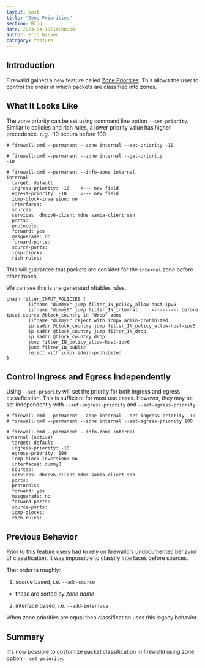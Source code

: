 ```yaml
---
layout: post
title: "Zone Priorities"
section: Blog
date: 2023-04-10T14:00:00
author: Eric Garver
category: feature
---
```


## Introduction

Firewalld gained a new feature called [Zone Priorities](https://github.com/firewalld/firewalld/pull/1101). This
allows the user to control the order in which packets are classified
into zones.

## What It Looks Like

The zone priority can be set using command line option `--set-priority`.
Similar to policies and rich rules, a lower priority value has higher
precedence. e.g. -10 occurs before 100

```
# firewall-cmd --permanent --zone internal --set-priority -10

# firewall-cmd --permanent --zone internal --get-priority
-10

# firewall-cmd --permanent --info-zone internal
internal
  target: default
  ingress-priority: -10    <--- new field
  egress-priority: -10     <--- new field
  icmp-block-inversion: no
  interfaces: 
  sources: 
  services: dhcpv6-client mdns samba-client ssh
  ports: 
  protocols: 
  forward: yes
  masquerade: no
  forward-ports: 
  source-ports: 
  icmp-blocks: 
  rich rules: 
```

This will guarantee that packets are consider for the `internal` zone before
other zones.

We can see this is the generated nftables rules.

```
chain filter_INPUT_POLICIES {
        iifname "dummy0" jump filter_IN_policy_allow-host-ipv6
        iifname "dummy0" jump filter_IN_internal     <--------- before ipset source @block_country in "drop" zone
        iifname "dummy0" reject with icmpx admin-prohibited
        ip saddr @block_country jump filter_IN_policy_allow-host-ipv6
        ip saddr @block_country jump filter_IN_drop
        ip saddr @block_country drop
        jump filter_IN_policy_allow-host-ipv6
        jump filter_IN_public
        reject with icmpx admin-prohibited
}
```

## Control Ingress and Egress Independently

Using `--set-priority` will set the priority for both ingress and egress
classification. This is sufficient for most use cases. However, they may
be set independently with `--set-ingress-priority` and
`--set-egress-priority`.

```
# firewall-cmd --permanent --zone internal --set-ingress-priority -10
# firewall-cmd --permanent --zone internal --set-egress-priority 100

# firewall-cmd --permanent --info-zone internal
internal (active)
  target: default
  ingress-priority: -10
  egress-priority: 100
  icmp-block-inversion: no
  interfaces: dummy0
  sources: 
  services: dhcpv6-client mdns samba-client ssh
  ports: 
  protocols: 
  forward: yes
  masquerade: no
  forward-ports: 
  source-ports: 
  icmp-blocks: 
  rich rules: 
```

## Previous Behavior

Prior to this feature users had to rely on firewalld's undocumented behavior of
classification. It was impossible to classify interfaces before sources.

That order is roughly:

1. source based, i.e. `--add-source`
  - these are sorted by _zone name_
2. interface based, i.e. `--add-interface`

When zone priorities are equal then classification uses this legacy behavior.

## Summary

It's now possible to customize packet classification in firewalld using zone
option `--set-priority`.
